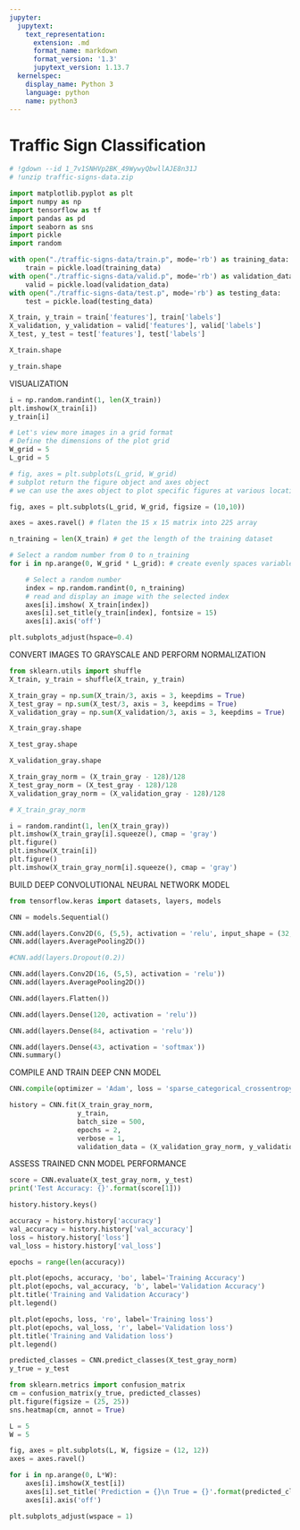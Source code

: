 ```yaml
---
jupyter:
  jupytext:
    text_representation:
      extension: .md
      format_name: markdown
      format_version: '1.3'
      jupytext_version: 1.13.7
  kernelspec:
    display_name: Python 3
    language: python
    name: python3
---
```


<!-- #region id="f-MqEdPjWH-x" -->
# Traffic Sign Classification
<!-- #endregion -->

```python id="VUr1jvpHABBm"
# !gdown --id 1_7v1SNHVp2BK_49WywyQbwllAJE8n31J
# !unzip traffic-signs-data.zip
```

```python id="Tw_SJrNu-fVY"
import matplotlib.pyplot as plt
import numpy as np
import tensorflow as tf
import pandas as pd
import seaborn as sns
import pickle
import random
```

```python id="c0x4DgD3-fVZ"
with open("./traffic-signs-data/train.p", mode='rb') as training_data:
    train = pickle.load(training_data)
with open("./traffic-signs-data/valid.p", mode='rb') as validation_data:
    valid = pickle.load(validation_data)
with open("./traffic-signs-data/test.p", mode='rb') as testing_data:
    test = pickle.load(testing_data)
```

```python id="-uEFeTF3rPl0"
X_train, y_train = train['features'], train['labels']
X_validation, y_validation = valid['features'], valid['labels']
X_test, y_test = test['features'], test['labels']
```

```python colab={"base_uri": "https://localhost:8080/"} id="LTLHnPTGrRkc" executionInfo={"status": "ok", "timestamp": 1609455404231, "user_tz": -330, "elapsed": 1356, "user": {"displayName": "Sparsh Agarwal", "photoUrl": "", "userId": "13037694610922482904"}} outputId="f0bb60a8-b51c-4ec3-eadf-81cf0a4e460e"
X_train.shape
```

```python colab={"base_uri": "https://localhost:8080/"} id="1jLck0QwrSNz" executionInfo={"status": "ok", "timestamp": 1609455404232, "user_tz": -330, "elapsed": 1170, "user": {"displayName": "Sparsh Agarwal", "photoUrl": "", "userId": "13037694610922482904"}} outputId="b975a6ac-62fc-4343-c550-41125ed5eab7"
y_train.shape
```

<!-- #region id="LlszUhNNyrl_" -->
VISUALIZATION
<!-- #endregion -->

```python colab={"base_uri": "https://localhost:8080/", "height": 283} id="ronVvCdJsYc5" executionInfo={"status": "ok", "timestamp": 1609455428708, "user_tz": -330, "elapsed": 1305, "user": {"displayName": "Sparsh Agarwal", "photoUrl": "", "userId": "13037694610922482904"}} outputId="3c82572b-8101-4b77-a4db-f2e5e4de0d56"
i = np.random.randint(1, len(X_train))
plt.imshow(X_train[i])
y_train[i]
```

```python colab={"base_uri": "https://localhost:8080/", "height": 592} id="ZUUvpXsmlwbb" executionInfo={"status": "ok", "timestamp": 1609455433655, "user_tz": -330, "elapsed": 3316, "user": {"displayName": "Sparsh Agarwal", "photoUrl": "", "userId": "13037694610922482904"}} outputId="718cede0-7a2f-4fba-bc64-3e86812a7e51"
# Let's view more images in a grid format
# Define the dimensions of the plot grid 
W_grid = 5
L_grid = 5

# fig, axes = plt.subplots(L_grid, W_grid)
# subplot return the figure object and axes object
# we can use the axes object to plot specific figures at various locations

fig, axes = plt.subplots(L_grid, W_grid, figsize = (10,10))

axes = axes.ravel() # flaten the 15 x 15 matrix into 225 array

n_training = len(X_train) # get the length of the training dataset

# Select a random number from 0 to n_training
for i in np.arange(0, W_grid * L_grid): # create evenly spaces variables 

    # Select a random number
    index = np.random.randint(0, n_training)
    # read and display an image with the selected index    
    axes[i].imshow( X_train[index])
    axes[i].set_title(y_train[index], fontsize = 15)
    axes[i].axis('off')

plt.subplots_adjust(hspace=0.4)
```

<!-- #region id="Y0GmpAjG3GiH" -->
CONVERT IMAGES TO GRAYSCALE AND PERFORM NORMALIZATION
<!-- #endregion -->

```python id="YI1QcjORsq2G"
from sklearn.utils import shuffle
X_train, y_train = shuffle(X_train, y_train)
```

```python id="u2-GkZo0riel"
X_train_gray = np.sum(X_train/3, axis = 3, keepdims = True)
X_test_gray = np.sum(X_test/3, axis = 3, keepdims = True)
X_validation_gray = np.sum(X_validation/3, axis = 3, keepdims = True)
```

```python colab={"base_uri": "https://localhost:8080/"} id="a2thgGKwricb" executionInfo={"status": "ok", "timestamp": 1609455465513, "user_tz": -330, "elapsed": 2689, "user": {"displayName": "Sparsh Agarwal", "photoUrl": "", "userId": "13037694610922482904"}} outputId="b0532983-278b-4cd2-b577-4929086dc460"
X_train_gray.shape
```

```python colab={"base_uri": "https://localhost:8080/"} id="4yZu7n28riaV" executionInfo={"status": "ok", "timestamp": 1609455465514, "user_tz": -330, "elapsed": 2534, "user": {"displayName": "Sparsh Agarwal", "photoUrl": "", "userId": "13037694610922482904"}} outputId="a4bf4bb1-0339-4b03-a90c-5aa05de15fc1"
X_test_gray.shape
```

```python colab={"base_uri": "https://localhost:8080/"} id="Nar_imirriYX" executionInfo={"status": "ok", "timestamp": 1609455471213, "user_tz": -330, "elapsed": 1118, "user": {"displayName": "Sparsh Agarwal", "photoUrl": "", "userId": "13037694610922482904"}} outputId="346c8fdb-e297-48d1-d930-2b0eb1505cd2"
X_validation_gray.shape
```

```python id="-xRVL8FpriWI"
X_train_gray_norm = (X_train_gray - 128)/128
X_test_gray_norm = (X_test_gray - 128)/128
X_validation_gray_norm = (X_validation_gray - 128)/128
```

```python id="vep8YTC1riUI"
# X_train_gray_norm
```

```python colab={"base_uri": "https://localhost:8080/", "height": 781} id="__hg6A5yrq2c" executionInfo={"status": "ok", "timestamp": 1609455478614, "user_tz": -330, "elapsed": 1488, "user": {"displayName": "Sparsh Agarwal", "photoUrl": "", "userId": "13037694610922482904"}} outputId="54db27a5-632e-4055-cd21-16275614721d"
i = random.randint(1, len(X_train_gray))
plt.imshow(X_train_gray[i].squeeze(), cmap = 'gray')
plt.figure()
plt.imshow(X_train[i])
plt.figure()
plt.imshow(X_train_gray_norm[i].squeeze(), cmap = 'gray')
```

<!-- #region id="zmxxcT4P-fVg" -->
BUILD DEEP CONVOLUTIONAL NEURAL NETWORK MODEL
<!-- #endregion -->

```python colab={"base_uri": "https://localhost:8080/"} id="kFsd6rYsr9uW" executionInfo={"status": "ok", "timestamp": 1609455506290, "user_tz": -330, "elapsed": 6588, "user": {"displayName": "Sparsh Agarwal", "photoUrl": "", "userId": "13037694610922482904"}} outputId="ba10d375-3994-448d-b016-9d6747bdb691"
from tensorflow.keras import datasets, layers, models

CNN = models.Sequential()

CNN.add(layers.Conv2D(6, (5,5), activation = 'relu', input_shape = (32,32,1)))
CNN.add(layers.AveragePooling2D())

#CNN.add(layers.Dropout(0.2))

CNN.add(layers.Conv2D(16, (5,5), activation = 'relu'))
CNN.add(layers.AveragePooling2D())

CNN.add(layers.Flatten())

CNN.add(layers.Dense(120, activation = 'relu'))

CNN.add(layers.Dense(84, activation = 'relu'))

CNN.add(layers.Dense(43, activation = 'softmax'))
CNN.summary()
```

<!-- #region id="wr9IYeR6acWf" -->
COMPILE AND TRAIN DEEP CNN MODEL
<!-- #endregion -->

```python id="XDTDxCwgsBI1"
CNN.compile(optimizer = 'Adam', loss = 'sparse_categorical_crossentropy', metrics = ['accuracy'])
```

```python colab={"base_uri": "https://localhost:8080/"} id="g3IyLXbdsCyj" executionInfo={"status": "ok", "timestamp": 1609455544400, "user_tz": -330, "elapsed": 9449, "user": {"displayName": "Sparsh Agarwal", "photoUrl": "", "userId": "13037694610922482904"}} outputId="a54466a3-2a79-4491-bc3e-9715449a963d"
history = CNN.fit(X_train_gray_norm,
                 y_train, 
                 batch_size = 500,
                 epochs = 2,
                 verbose = 1,
                 validation_data = (X_validation_gray_norm, y_validation))
```

<!-- #region id="-wRQqOeB5Zh5" -->
ASSESS TRAINED CNN MODEL PERFORMANCE 
<!-- #endregion -->

```python colab={"base_uri": "https://localhost:8080/"} id="_RpB2PAd9SE9" executionInfo={"status": "ok", "timestamp": 1609455559376, "user_tz": -330, "elapsed": 1933, "user": {"displayName": "Sparsh Agarwal", "photoUrl": "", "userId": "13037694610922482904"}} outputId="0c2bcdd0-02b1-4110-f4c9-ff66f684cc4a"
score = CNN.evaluate(X_test_gray_norm, y_test)
print('Test Accuracy: {}'.format(score[1]))
```

```python colab={"base_uri": "https://localhost:8080/"} id="FM1WY_Q_sMkL" executionInfo={"status": "ok", "timestamp": 1609455564799, "user_tz": -330, "elapsed": 1126, "user": {"displayName": "Sparsh Agarwal", "photoUrl": "", "userId": "13037694610922482904"}} outputId="d3c39ba9-83ee-4dc2-f63a-0ea3d1d02afe"
history.history.keys()
```

```python id="xBBJ9WlpsMiH"
accuracy = history.history['accuracy']
val_accuracy = history.history['val_accuracy']
loss = history.history['loss']
val_loss = history.history['val_loss']
```

```python colab={"base_uri": "https://localhost:8080/", "height": 298} id="c8oHEt0OsMf2" executionInfo={"status": "ok", "timestamp": 1609455568317, "user_tz": -330, "elapsed": 1610, "user": {"displayName": "Sparsh Agarwal", "photoUrl": "", "userId": "13037694610922482904"}} outputId="e0f793dd-1d36-4399-da8e-212b5b6df52a"
epochs = range(len(accuracy))

plt.plot(epochs, accuracy, 'bo', label='Training Accuracy')
plt.plot(epochs, val_accuracy, 'b', label='Validation Accuracy')
plt.title('Training and Validation Accuracy')
plt.legend()
```

```python colab={"base_uri": "https://localhost:8080/", "height": 298} id="liiGj4HdsMa3" executionInfo={"status": "ok", "timestamp": 1609455572357, "user_tz": -330, "elapsed": 1371, "user": {"displayName": "Sparsh Agarwal", "photoUrl": "", "userId": "13037694610922482904"}} outputId="a29c9b50-e82a-4b63-f5ba-87aa514266c3"
plt.plot(epochs, loss, 'ro', label='Training loss')
plt.plot(epochs, val_loss, 'r', label='Validation loss')
plt.title('Training and Validation loss')
plt.legend()
```

```python id="RKZxo6khsMYv"
predicted_classes = CNN.predict_classes(X_test_gray_norm)
y_true = y_test
```

```python colab={"base_uri": "https://localhost:8080/", "height": 1000} id="3knUnry5sMWd" outputId="103a614b-dee1-49a8-903c-f5bf320e3e8e"
from sklearn.metrics import confusion_matrix
cm = confusion_matrix(y_true, predicted_classes)
plt.figure(figsize = (25, 25))
sns.heatmap(cm, annot = True)
```

```python colab={"base_uri": "https://localhost:8080/", "height": 676} id="3WLTbXkysVdv" outputId="f40338bb-1fe6-4934-cbe3-2a2908f382f3"
L = 5
W = 5

fig, axes = plt.subplots(L, W, figsize = (12, 12))
axes = axes.ravel()

for i in np.arange(0, L*W):
    axes[i].imshow(X_test[i])
    axes[i].set_title('Prediction = {}\n True = {}'.format(predicted_classes[i], y_true[i]))
    axes[i].axis('off')

plt.subplots_adjust(wspace = 1)    
```
